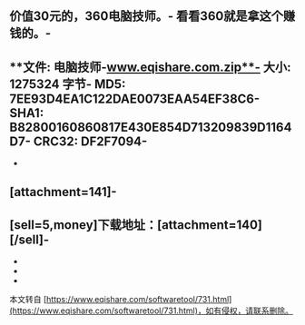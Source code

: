 价值30元的，360电脑技师。-
看看360就是拿这个赚钱的。-
-
**文件: 电脑技师-www.eqishare.com.zip**-
**大小: 1275324 字节**-
**MD5: 7EE93D4EA1C122DAE0073EAA54EF38C6**-
**SHA1: B82800160860817E430E854D713209839D1164D7**-
**CRC32: DF2F7094**-
-
-
\[attachment=141\]-
-
**\[sell=5,money\]下载地址：\[attachment=140\]\[/sell\]**-
-
-
-

-

本文转自 [https://www.eqishare.com/softwaretool/731.html](https://www.eqishare.com/softwaretool/731.html)，如有侵权，请联系删除。